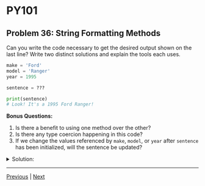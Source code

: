 # PY101
## Problem 36: String Formatting Methods

Can you write the code necessary to get the desired output shown on the last line? Write two distinct solutions and explain the tools each uses.

```python
make = 'Ford'
model = 'Ranger'
year = 1995

sentence = ???

print(sentence)
# Look! It's a 1995 Ford Ranger!
```

**Bonus Questions:**
1. Is there a benefit to using one method over the other?
2. Is there any type coercion happening in this code?
3. If we change the values referenced by `make`, `model`, or `year` after `sentence` has been initialized, will the sentence be updated?

<details>
<summary>Solution:</summary>

```python
# Concatenation
sentence = "Look! It's a " + str(year) + " " + make + " " + model + "!"

# F-string
sentence = f"Look! It's a {year} {make} {model}!"
```

**Bonus Answers:**

**Bonus 1**: F-string is preferred due to better readability and performance.

**Bonus 2**: Yes, explicit with string concatenation (using `str(year)`), implicit in f-string.

**Bonus 3**: No, strings are immutable. We create a new string unrelated to our variables when we use either method.

</details>

---

[Previous](35.md) | [Next](37.md)

